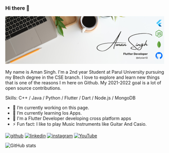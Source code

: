 ### Hi there 👋
![](header.png)

My name is Aman Singh. I'm a 2nd year Student at Parul University pursuing my Btech degree in the CSE branch. I love to explore and learn new things that is one of the reasons I m here on Github. My 2021-2022 goal is a lot of open source contributions.

Skills: C++ / Java / Python / Flutter / Dart / Node.js / MongoDB

- 🔭 I’m currently working on this page. 
- 🌱 I’m currently learning Ios Apps. 
- 📱 I'm a Flutter Developer developing cross platform apps
- ⚡ Fun fact: I like to play Music Instruments like Guitar And Casio. 


[<img src='https://cdn.jsdelivr.net/npm/simple-icons@3.0.1/icons/github.svg' alt='github' height='40'>](https://github.com/elysian12)  [<img src='https://cdn.jsdelivr.net/npm/simple-icons@3.0.1/icons/linkedin.svg' alt='linkedin' height='40'>](https://www.linkedin.com/in/aman-singh-9966101b8/)  [<img src='https://cdn.jsdelivr.net/npm/simple-icons@3.0.1/icons/instagram.svg' alt='instagram' height='40'>](https://www.instagram.com/amanasr7071/)  [<img src='https://cdn.jsdelivr.net/npm/simple-icons@3.0.1/icons/youtube.svg' alt='YouTube' height='40'>](https://www.youtube.com/channel/UCeUlDJtyQj4Y61MOc0V-aNg/featured?view_as=subscriber)  

![GitHub stats](https://github-readme-stats.vercel.app/api?username=elysian12&show_icons=true)  


